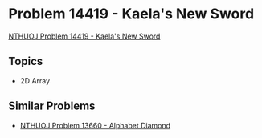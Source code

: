 # Problem 14419 - Kaela's New Sword
[NTHUOJ Problem 14419 - Kaela's New Sword](https://acm.cs.nthu.edu.tw/problem/14419/)

## Topics
- 2D Array

## Similar Problems
- [NTHUOJ Problem 13660 - Alphabet Diamond](https://acm.cs.nthu.edu.tw/problem/13660/)
